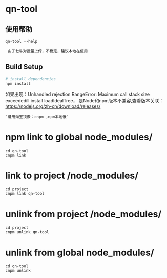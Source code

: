 # qn-tool

## 使用帮助
```
qn-tool --help
```
```
 由于七牛对批量上传，不稳定，建议本地在使用
```

## Build Setup

``` bash
# install dependencies
npm install

```
如果出现：Unhandled rejection RangeError: Maximum call stack size exceededill install loadIdealTree，
是Node和npm版本不兼容,查看版本关联：https://nodejs.org/zh-cn/download/releases/
```
`请用淘宝镜像：cnpm ,npm本地慢`
```
# npm link to global node_modules/
```
cd qn-tool
cnpm link
```

# link to project /node_modules/
```
cd project
cnpm link qn-tool
```

# unlink from project /node_modules/
```
cd project
cnpm unlink qn-tool
```

# unlink from global node_modules/
```
cd qn-tool
cnpm unlink
```
